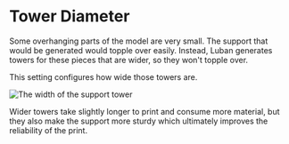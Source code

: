 Tower Diameter
====
Some overhanging parts of the model are very small. The support that would be generated would topple over easily. Instead, Luban generates towers for these pieces that are wider, so they won't topple over.

This setting configures how wide those towers are.

![The width of the support tower](../images/support_use_towers.svg)

Wider towers take slightly longer to print and consume more material, but they also make the support more sturdy which ultimately improves the reliability of the print.